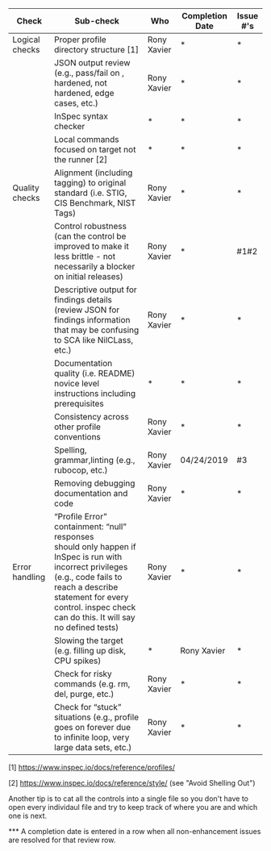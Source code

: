 | Check          | Sub-check                                                                         | Who | Completion Date | Issue #'s |
|----------------|-----------------------------------------------------------------------------------|-----|-----------------|-----------|
|Logical checks| Proper profile directory structure	[1]						|Rony Xavier|*|*|
||JSON output review (e.g., pass/fail on ,<br>hardened, not hardened, edge cases, etc.)|Rony Xavier|*|*|
||InSpec syntax checker|*|*|*|
||Local commands focused on target not the runner [2]|*|*|*|
|Quality checks|Alignment (including tagging) to original<br> standard (i.e. STIG, CIS Benchmark, NIST Tags)|Rony Xavier|*|*|
||Control robustness (can the control be improved to make it less brittle - not necessarily a blocker on initial releases)|Rony Xavier|*|#1#2|
||Descriptive output for findings details (review JSON for findings information that may be confusing to SCA like NilCLass, etc.)|Rony Xavier|*|*|
||Documentation quality (i.e. README)<br> novice level instructions including prerequisites|*|*|*|
||Consistency across other profile conventions |Rony Xavier|*|*|
||Spelling, grammar,linting (e.g., rubocop, etc.)|Rony Xavier|04/24/2019|#3|
||Removing debugging documentation and code|Rony Xavier|*|*|
| Error handling |“Profile Error” containment: “null” responses <br>should only happen if InSpec is run with incorrect privileges (e.g., code fails to reach a describe statement for every control. inspec check can do this. It will say no defined tests)|Rony Xavier|*|*|
||Slowing the target (e.g. filling up disk, CPU spikes)|*|Rony Xavier|*|
||Check for risky commands (e.g. rm, del, purge, etc.)|Rony Xavier|*|*|
||Check for “stuck” situations (e.g., profile goes on forever due to infinite loop, very large data sets, etc.)|Rony Xavier|*|*|


[1] https://www.inspec.io/docs/reference/profiles/

[2] https://www.inspec.io/docs/reference/style/ (see "Avoid Shelling Out")

Another tip is to cat all the controls into a single file so you don't have to open every individaul file and try to keep track of where you are and which one is next.

*** A completion date is entered in a row when all non-enhancement issues are resolved for that review row.
